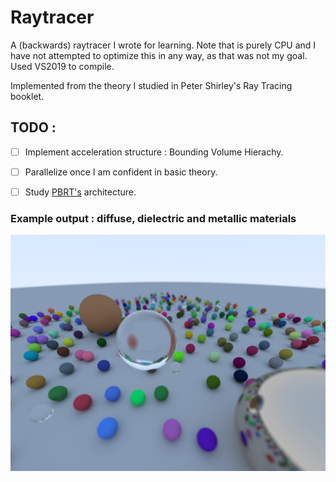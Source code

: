 # Raytracer

A (backwards) raytracer I wrote for learning. Note that is purely CPU and I have not attempted to optimize this in any way, as that was not my goal. Used VS2019 to compile. 

Implemented from the theory I studied in Peter Shirley's Ray Tracing booklet.
## TODO : 
- [ ] Implement acceleration structure : Bounding Volume Hierachy.
- [ ] Parallelize once I am confident in basic theory.
- [ ] Study [PBRT's](https://www.pbrt.org/) architecture.


### Example output : diffuse, dielectric and metallic materials
![Example output : diffuse, dielectric and metallic materials](https://github.com/manas96/Raytracer/blob/master/b1024%20x%20768_pixelAverage_1000_reflects_50.jpg)
